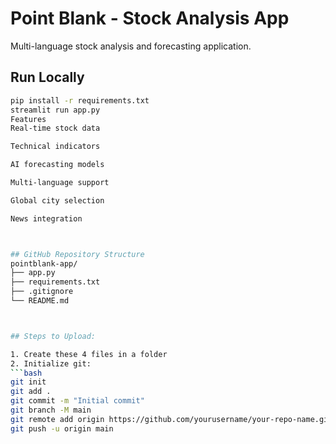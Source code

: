 # Point Blank - Stock Analysis App

Multi-language stock analysis and forecasting application.

## Run Locally

```bash
pip install -r requirements.txt
streamlit run app.py
Features
Real-time stock data

Technical indicators

AI forecasting models

Multi-language support

Global city selection

News integration



## GitHub Repository Structure
pointblank-app/
├── app.py
├── requirements.txt
├── .gitignore
└── README.md



## Steps to Upload:

1. Create these 4 files in a folder
2. Initialize git:
```bash
git init
git add .
git commit -m "Initial commit"
git branch -M main
git remote add origin https://github.com/yourusername/your-repo-name.git
git push -u origin main
